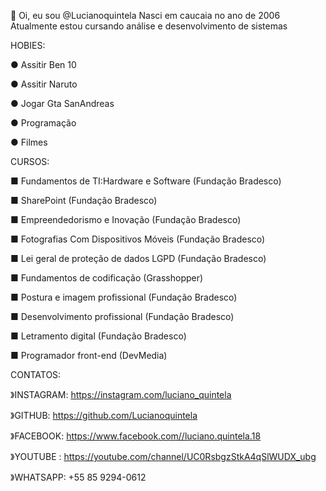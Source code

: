 👋 Oi, eu sou @Lucianoquintela
Nasci em caucaia no ano de 2006
Atualmente estou cursando análise e desenvolvimento de sistemas

HOBIES:

● Assitir Ben 10

● Assitir Naruto

● Jogar Gta SanAndreas

● Programação

● Filmes

CURSOS:

■ Fundamentos de TI:Hardware e Software (Fundação Bradesco)

■ SharePoint (Fundação Bradesco)

■ Empreendedorismo e Inovação (Fundação Bradesco)

■ Fotografias Com Dispositivos Móveis (Fundação Bradesco)

■ Lei geral de proteção de dados LGPD (Fundação Bradesco)

■ Fundamentos de codificação (Grasshopper)

■ Postura e imagem profissional (Fundação Bradesco)

■ Desenvolvimento profissional (Fundação Bradesco)

■ Letramento digital (Fundação Bradesco)

■ Programador front-end (DevMedia)

CONTATOS:

》INSTAGRAM: https://instagram.com/luciano_quintela

》GITHUB: https://github.com/Lucianoquintela

》FACEBOOK: https://www.facebook.com//luciano.quintela.18

》YOUTUBE : https://youtube.com/channel/UC0RsbgzStkA4qSlWUDX_ubg

》WHATSAPP: +55 85 9294-0612

